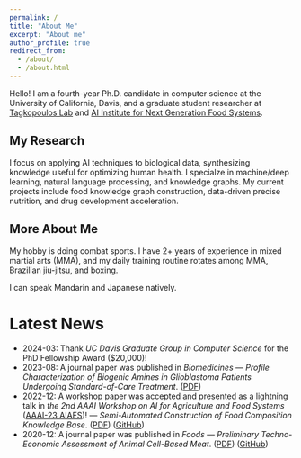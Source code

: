 ```yaml
---
permalink: /
title: "About Me"
excerpt: "About me"
author_profile: true
redirect_from:
  - /about/
  - /about.html
---
```


Hello! I am a fourth-year Ph.D. candidate in computer science at the University of California, Davis, and a graduate student researcher at [Tagkopoulos Lab](http://tagkopouloslab.ucdavis.edu/) and [AI Institute for Next Generation Food Systems](https://aifs.ucdavis.edu/).

## My Research
I focus on applying AI techniques to biological data, synthesizing knowledge useful for optimizing human health. I specialze in machine/deep learning, natural language processing, and knowledge graphs. My current projects include food knowledge graph construction, data-driven precise nutrition, and drug development acceleration.

## More About Me
My hobby is doing combat sports. I have 2+ years of experience in mixed martial arts (MMA), and my daily training routine rotates among MMA, Brazilian jiu-jitsu, and boxing.

I can speak Mandarin and Japanese natively.

# Latest News
- 2024-03: Thank *UC Davis Graduate Group in Computer Science* for the PhD Fellowship Award ($20,000)!
- 2023-08: A journal paper was published in *Biomedicines* — *Profile Characterization of Biogenic Amines in Glioblastoma Patients Undergoing Standard-of-Care Treatment*. ([PDF](https://www.mdpi.com/2227-9059/11/8/2261))
- 2022-12: A workshop paper was accepted and presented as a lightning talk in *the 2nd AAAI Workshop on AI for Agriculture and Food Systems* ([AAAI-23 AIAFS](https://aiafs-aaai.github.io/))! — *Semi-Automated Construction of Food Composition Knowledge Base*. ([PDF](https://arxiv.org/abs/2301.11322)) ([GitHub](https://github.com/IBPA/SemiAutomatedFoodKBC))
- 2020-12: A journal paper was published in *Foods* — *Preliminary Techno-Economic Assessment of Animal Cell-Based Meat*. ([PDF](https://www.mdpi.com/2304-8158/10/1/3)) ([GitHub](https://github.com/IBPA/IBPA-Collection-of-Reproducible-Code-and-Results/tree/master/2020_Artificial_Meat))
